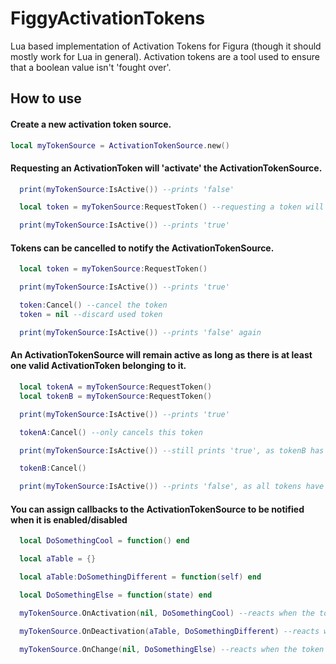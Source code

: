 # FiggyActivationTokens
Lua based implementation of Activation Tokens for Figura (though it should mostly work for Lua in general).
Activation tokens are a tool used to ensure that a boolean value isn't 'fought over'. 

## How to use

#### Create a new activation token source.
  
```lua
local myTokenSource = ActivationTokenSource.new()
```

#### Requesting an ActivationToken will 'activate' the ActivationTokenSource.
  
```lua
  print(myTokenSource:IsActive()) --prints 'false'

  local token = myTokenSource:RequestToken() --requesting a token will activate the source and return a token

  print(myTokenSource:IsActive()) --prints 'true'
```

#### Tokens can be cancelled to notify the ActivationTokenSource.

```lua
  local token = myTokenSource:RequestToken()

  print(myTokenSource:IsActive()) --prints 'true'

  token:Cancel() --cancel the token
  token = nil --discard used token

  print(myTokenSource:IsActive()) --prints 'false' again

```

#### An ActivationTokenSource will remain active as long as there is at least one valid ActivationToken belonging to it.

```lua
  local tokenA = myTokenSource:RequestToken()
  local tokenB = myTokenSource:RequestToken()

  print(myTokenSource:IsActive()) --prints 'true'

  tokenA:Cancel() --only cancels this token

  print(myTokenSource:IsActive()) --still prints 'true', as tokenB has not been cancelled

  tokenB:Cancel()

  print(myTokenSource:IsActive()) --prints 'false', as all tokens have been cancelled

```

#### You can assign callbacks to the ActivationTokenSource to be notified when it is enabled/disabled

```lua
  local DoSomethingCool = function() end

  local aTable = {}

  local aTable:DoSomethingDifferent = function(self) end

  local DoSomethingElse = function(state) end 

  myTokenSource.OnActivation(nil, DoSomethingCool) --reacts when the token source is enabled, setting the first parameter blank assumes that this is a . call

  myTokenSource.OnDeactivation(aTable, DoSomethingDifferent) --reacts when the token source is disabled, note that you can pass the 'self' parameter in first to perform a : call

  myTokenSource.OnChange(nil, DoSomethingElse) --reacts when the token source is enabled OR disabled, providing a function with a bool parameter will allow you to easily check the state of the ActivationTokenSource
  
```
